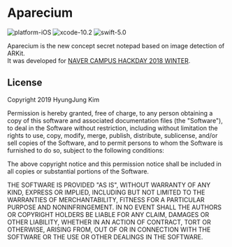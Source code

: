 # Aparecium
![platform-iOS](https://img.shields.io/badge/platform-ios-lightgrey.svg)
![xcode-10.2](https://img.shields.io/badge/xcode-10.2-blue.svg)
![swift-5.0](https://img.shields.io/badge/swift-5.0-orange.svg)

Aparecium is the new concept secret notepad based on image detection of ARKit.  
It was developed for [NAVER CAMPUS HACKDAY 2018 WINTER](https://github.com/NAVER-CAMPUS-HACKDAY-2018w/common).

## License
Copyright 2019 HyungJung Kim

Permission is hereby granted, free of charge, to any person obtaining a copy of this software and associated documentation files (the "Software"), to deal in the Software without restriction, including without limitation the rights to use, copy, modify, merge, publish, distribute, sublicense, and/or sell copies of the Software, and to permit persons to whom the Software is furnished to do so, subject to the following conditions:

The above copyright notice and this permission notice shall be included in all copies or substantial portions of the Software.

THE SOFTWARE IS PROVIDED "AS IS", WITHOUT WARRANTY OF ANY KIND, EXPRESS OR IMPLIED, INCLUDING BUT NOT LIMITED TO THE WARRANTIES OF MERCHANTABILITY, FITNESS FOR A PARTICULAR PURPOSE AND NONINFRINGEMENT. IN NO EVENT SHALL THE AUTHORS OR COPYRIGHT HOLDERS BE LIABLE FOR ANY CLAIM, DAMAGES OR OTHER LIABILITY, WHETHER IN AN ACTION OF CONTRACT, TORT OR OTHERWISE, ARISING FROM, OUT OF OR IN CONNECTION WITH THE SOFTWARE OR THE USE OR OTHER DEALINGS IN THE SOFTWARE.
